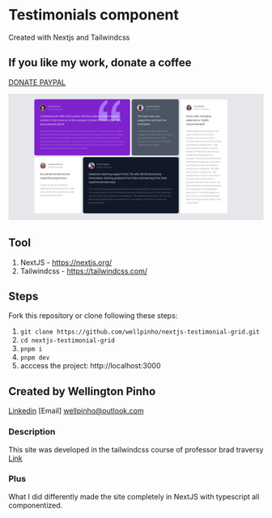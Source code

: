 # Testimonials component
Created with Nextjs and Tailwindcss

## If you like my work, donate a coffee
[DONATE PAYPAL](https://www.paypal.com/donate/?hosted_button_id=DPS2FRCH25ZMJ)

![header](./testimonials.png)

## Tool
1. NextJS - https://nextjs.org/
2. Tailwindcss - https://tailwindcss.com/

## Steps
Fork this repository or clone following these steps:
1. ```git clone https://github.com/wellpinho/nextjs-testimonial-grid.git```
2. ```cd nextjs-testimonial-grid```
3. ```pnpm i```
4. ```pnpm dev```
5. acccess the project: http://localhost:3000

## Created by Wellington Pinho
[Linkedin](https://www.linkedin.com/in/wellpinho/)
[Email] wellpinho@outlook.com

### Description
This site was developed in the tailwindcss course of professor brad traversy
[Link](https://www.udemy.com/course/tailwind-from-scratch)

### Plus
What I did differently made the site completely in NextJS with typescript all componentized.